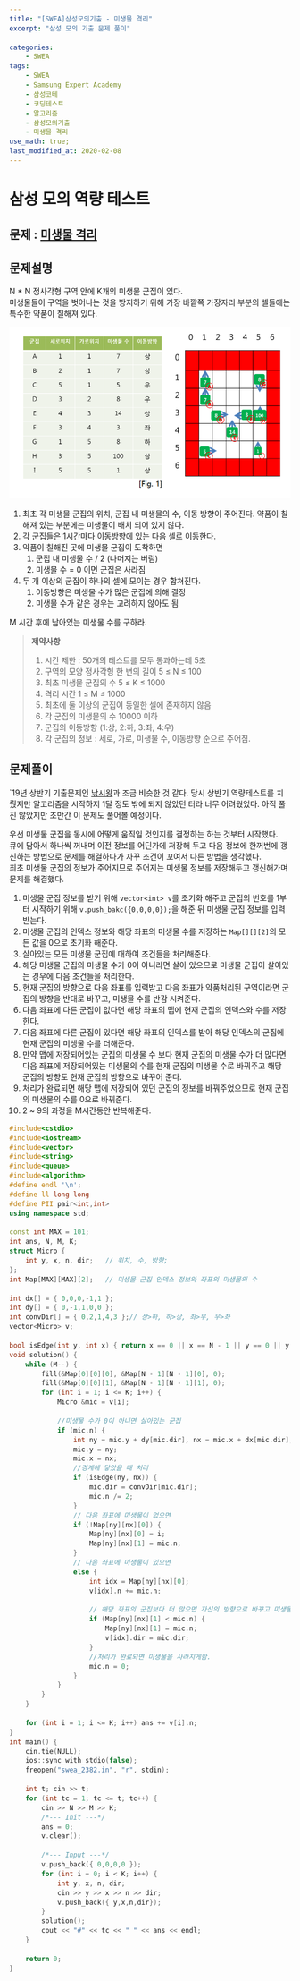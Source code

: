 ```yaml
---
title: "[SWEA]삼성모의기출 - 미생물 격리"
excerpt: "삼성 모의 기출 문제 풀이"

categories:
    - SWEA
tags:
    - SWEA
    - Samsung Expert Academy
    - 삼성코테
    - 코딩테스트
    - 알고리즘
    - 삼성모의기출
    - 미생물 격리
use_math: true;
last_modified_at: 2020-02-08
--- 
```

  
# 삼성 모의 역량 테스트  
## 문제 : [미생물 격리](https://swexpertacademy.com/main/talk/solvingClub/problemView.do?solveclubId=AWvQZwwaOT0DFAW4&contestProbId=AV597vbqAH0DFAVl&probBoxId=AXAXx6CquiIDFARP&type=PROBLEM&problemBoxTitle=2020+%EC%82%BC%EC%84%B1+%EB%AA%A8%EC%9D%98+%ED%85%8C%EC%8A%A4%ED%8A%B8&problemBoxCnt=5)  
  
  
## 문제설명
N * N 정사각형 구역 안에 K개의 미생물 군집이 있다.  
미생물들이 구역을 벗어나는 것을 방지하기 위해 가장 바깥쪽 가장자리 부분의 셀들에는 특수한 약품이 칠해져 있다.  
  
[![그림 1](/assets/SWEA/2020-02-08-SWEA-samsung-mock-04-img01.png)](/assets/SWEA/2020-02-08-SWEA-samsung-mock-04-img01.png)  
  
1. 최초 각 미생물 군집의 위치, 군집 내 미생물의 수, 이동 방향이 주어진다. 약품이 칠해져 있는 부분에는 미생물이 배치 되어 있지 않다.  
2. 각 군집들은 1시간마다 이동방향에 있는 다음 셀로 이동한다.  
3. 약품이 칠해진 곳에 미생물 군집이 도착하면 
   1. 군집 내 미생물 수 / 2 (나머지는 버림)
   2. 미생물 수 = 0  이면 군집은 사라짐
4. 두 개 이상의 군집이 하나의 셀에 모이는 경우 합쳐진다.
   1. 이동방향은 미생물 수가 많은 군집에 의해 결정
   2. 미생물 수가 같은 경우는 고려하지 않아도 됨
  
M 시간 후에 남아있는 미생물 수를 구하라.  
    

> __제약사항__  
> 1. 시간 제한 : 50개의 테스트를 모두 통과하는데 5초  
> 2. 구역의 모양 정사각형 한 변의 길이 5 $\le$ N $\le$ 100   
> 3. 최초 미생물 군집의 수  5 $\le$ K $\le$ 1000  
> 4. 격리 시간  1 $\le$ M $\le$ 1000  
> 5. 최초에 둘 이상의 군집이 동일한 셀에 존재하지 않음
> 6. 각 군집의 미생물의 수 10000 이하
> 7. 군집의 이동방향 (1:상, 2:하, 3:좌, 4:우)  
> 8. 각 군집의 정보 : 세로, 가로, 미생물 수, 이동방향 순으로 주어짐.  

## 문제풀이  
`19년 상반기 기출문제인 [낚시왕](https://www.acmicpc.net/problem/17143)과 조금 비슷한 것 같다. 당시 상반기 역량테스트를 치뤘지만 알고리즘을 시작하지 1달 정도 밖에 되지 않았던 터라 너무 어려웠었다. 아직 풀진 않았지만 조만간 이 문제도 풀어볼 예정이다.  
  
우선 미생물 군집을 동시에 어떻게 움직일 것인지를 결정하는 하는 것부터 시작했다.  
큐에 담아서 하나씩 꺼내며 이전 정보를 어딘가에 저장해 두고 다음 정보에 한꺼번에 갱신하는 방법으로 문제를 해결하다가 자꾸 조건이 꼬여서 다른 방법을 생각했다.  
최초 미생물 군집의 정보가 주어지므로 주어지는 미생물 정보를 저장해두고 갱신해가며 문제를 해결했다.  
  
1. 미생물 군집 정보를 받기 위해 `vector<int> v`를 초기화 해주고 군집의 번호를 1부터 시작하기 위해 `v.push_bakc({0,0,0,0});`을 해준 뒤 미생물 군집 정보를 입력 받는다.    
2. 미생물 군집의 인덱스 정보와 해당 좌표의 미생물 수를 저장하는 `Map[][][2]`의 모든 값을 0으로 초기화 해준다.  
3. 살아있는 모든 미생물 군집에 대하여 조건들을 처리해준다.  
4. 해당 미생물 군집의 미생물 수가 0이 아니라면 살아 있으므로 미생물 군집이 살아있는 경우에 다음 조건들을 처리한다. 
5. 현재 군집의 방향으로 다음 좌표를 입력받고 다음 좌표가 약품처리된 구역이라면 군집의 방향을 반대로 바꾸고, 미생물 수를 반감 시켜준다.  
6. 다음 좌표에 다른 군집이 없다면 해당 좌표의 맵에 현재 군집의 인덱스와 수를 저장한다.  
7. 다음 좌표에 다른 군집이 있다면 해당 좌표의 인덱스를 받아 해당 인덱스의 군집에 현재 군집의 미생물 수를 더해준다.  
8. 만약 맵에 저장되어있는 군집의 미생물 수 보다 현재 군집의 미생물 수가 더 많다면 다음 좌표에 저장되어있는 미생물의 수를 현재 군집의 미생물 수로 바꿔주고 해당 군집의 방향도 현재 군집의 방향으로 바꾸어 준다.  
9. 처리가 완료되면 해당 맵에 저장되어 있던 군집의 정보를 바꿔주었으므로 현재 군집의 미생물의 수를 0으로 바꿔준다.  
10. 2 ~ 9의 과정을 M시간동안 반복해준다.  
  
  
```cpp  
#include<cstdio>
#include<iostream>
#include<vector>
#include<string>
#include<queue>
#include<algorithm>
#define endl '\n';
#define ll long long
#define PII pair<int,int>
using namespace std;

const int MAX = 101;
int ans, N, M, K;
struct Micro {
	int y, x, n, dir;	// 위치, 수, 방향;
};
int Map[MAX][MAX][2];	// 미생물 군집 인덱스 정보와 좌표의 미생물의 수

int dx[] = { 0,0,0,-1,1 };
int dy[] = { 0,-1,1,0,0 };
int convDir[] = { 0,2,1,4,3 };// 상>하, 하>상, 좌>우, 우>좌
vector<Micro> v;

bool isEdge(int y, int x) { return x == 0 || x == N - 1 || y == 0 || y == N - 1; }
void solution() {
	while (M--) {
		fill(&Map[0][0][0], &Map[N - 1][N - 1][0], 0);
		fill(&Map[0][0][1], &Map[N - 1][N - 1][1], 0);
		for (int i = 1; i <= K; i++) {
			Micro &mic = v[i];

			//미생물 수가 0이 아니면 살아있는 군집
			if (mic.n) {
				int ny = mic.y + dy[mic.dir], nx = mic.x + dx[mic.dir];
				mic.y = ny;
				mic.x = nx;
				//경계에 닿았을 때 처리 
				if (isEdge(ny, nx)) {
					mic.dir = convDir[mic.dir];
					mic.n /= 2;
				}
				// 다음 좌표에 미생물이 없으면
				if (!Map[ny][nx][0]) {
					Map[ny][nx][0] = i;
					Map[ny][nx][1] = mic.n;
				}
				// 다음 좌표에 미생물이 있으면
				else {
					int idx = Map[ny][nx][0];
					v[idx].n += mic.n;

					// 해당 좌표의 군집보다 더 많으면 자신의 방향으로 바꾸고 미생물 수도 바꾼다.
					if (Map[ny][nx][1] < mic.n) {
						Map[ny][nx][1] = mic.n;
						v[idx].dir = mic.dir;
					}
					//처리가 완료되면 미생물을 사라지게함.
					mic.n = 0;
				}
			}
		}
	}
	
	for (int i = 1; i <= K; i++) ans += v[i].n;
}
int main() {
	cin.tie(NULL);
	ios::sync_with_stdio(false);
	freopen("swea_2382.in", "r", stdin);

	int t; cin >> t;
	for (int tc = 1; tc <= t; tc++) {
		cin >> N >> M >> K;
		/*--- Init ---*/
		ans = 0;
		v.clear();

		/*--- Input ---*/
		v.push_back({ 0,0,0,0 });
		for (int i = 0; i < K; i++) {
			int y, x, n, dir;
			cin >> y >> x >> n >> dir;
			v.push_back({ y,x,n,dir});
		}
		solution();
		cout << "#" << tc << " " << ans << endl;
	}

	return 0;
}
```
